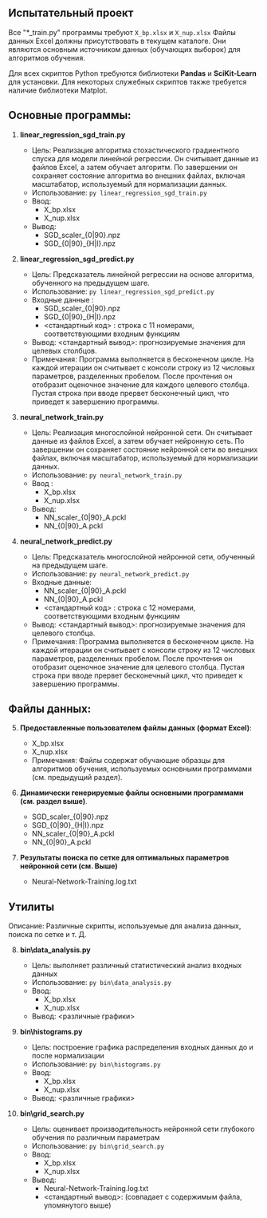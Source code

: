 ﻿Испытательный проект
--------------------

Все "*_train.py" программы требуют `X_bp.xlsx` и `X_nup.xlsx` Файлы данных Excel должны присутствовать в текущем каталоге. Они являются основным источником данных (обучающих выборок) для алгоритмов обучения.

Для всех скриптов Python требуются библиотеки **Pandas** и **SciKit-Learn** для установки.
Для некоторых служебных скриптов также требуется наличие библиотеки Matplot.

Основные программы:
------------------

1. **linear_regression_sgd_train.py**

	* Цель: Реализация алгоритма стохастического градиентного спуска для модели линейной регрессии. Он считывает данные из файлов Excel, а затем обучает алгоритм. По завершении он сохраняет состояние алгоритма во внешних файлах, включая масштабатор, используемый для нормализации данных.
	* Использование: `py linear_regression_sgd_train.py`
	* Ввод:
         * X_bp.xlsx 
         * X_nup.xlsx 
	* Вывод:
         * SGD_scaler_{0|90}.npz 
         * SGD_{0|90}_{H|I}.npz 

2. **linear_regression_sgd_predict.py** 
	* Цель: Предсказатель линейной регрессии на основе алгоритма, обученного на предыдущем шаге.
	* Использование: `py linear_regression_sgd_predict.py`
	* Входные данные : 
         * SGD_scaler_{0|90}.npz 
         * SGD_{0|90}_{H|I}.npz
         * <стандартный код> : строка с 11 номерами, соответствующими входным функциям
	* Вывод: <стандартный вывод>: прогнозируемые значения для целевых столбцов. 
	* Примечания: Программа выполняется в бесконечном цикле. На каждой итерации он считывает с консоли строку из 12 числовых параметров, разделенных пробелом. После прочтения он отобразит оценочное значение для каждого целевого столбца. Пустая строка при вводе прервет бесконечный цикл, что приведет к завершению программы.

3. **neural_network_train.py**
	* Цель: Реализация многослойной нейронной сети. Он считывает данные из файлов Excel, а затем обучает нейронную сеть. По завершении он сохраняет состояние нейронной сети во внешних файлах, включая масштабатор, используемый для нормализации данных.
	* Использование: `py neural_network_train.py` 
	* Ввод : 
         * X_bp.xlsx 
         * X_nup.xlsx 
	* Вывод: 
         * NN_scaler_{0|90}_A.pckl 
         * NN_{0|90}_A.pckl 

4. **neural_network_predict.py**
	* Цель: Предсказатель многослойной нейронной сети, обученный на предыдущем шаге.
	* Использование: `py neural_network_predict.py`
	* Входные данные:
         * NN_scaler_{0|90}_A.pckl 
         * NN_{0|90}_A.pckl 
         * <стандартный код> : строка с 12 номерами, соответствующими входным функциям
	* Вывод: <стандартный вывод>: прогнозируемые значения для целевого столбца. 
	* Примечания: Программа выполняется в бесконечном цикле. На каждой итерации он считывает с консоли строку из 12 числовых параметров, разделенных пробелом. После прочтения он отобразит оценочное значение для целевого столбца. Пустая строка при вводе прервет бесконечный цикл, что приведет к завершению программы.

Файлы данных:
-------------

5. **Предоставленные пользователем файлы данных (формат Excel)**:
	* X_bp.xlsx 
   	* X_nup.xlsx 
	* Примечания: Файлы содержат обучающие образцы для алгоритмов обучения, используемых основными программами (см. предыдущий раздел).

6. **Динамически генерируемые файлы основными программами (см. раздел выше)**.
	* SGD_scaler_{0|90}.npz
	* SGD_{0|90}_{H|I}.npz
	* NN_scaler_{0|90}_A.pckl 
	* NN_{0|90}_A.pckl
7. **Результаты поиска по сетке для оптимальных параметров нейронной сети (см. Выше)**
	* Neural-Network-Training.log.txt 

Утилиты
-------

Описание: Различные скрипты, используемые для анализа данных, поиска по сетке и т. Д.

8. **bin\data_analysis.py**
	* Цель: выполняет различный статистический анализ входных данных
	* Использование: `py bin\data_analysis.py`
	* Ввод:
         * X_bp.xlsx 
         * X_nup.xlsx
	* Вывод: <различные графики>

9. **bin\histograms.py**
	* Цель: построение графика распределения входных данных до и после нормализации
	* Использование: `py bin\histograms.py`
	* Ввод:
         * X_bp.xlsx 
         * X_nup.xlsx
	* Вывод: <различные графики>
10. **bin\grid_search.py**
	* Цель: оценивает производительность нейронной сети глубокого обучения по различным параметрам
	* Использование: `py bin\grid_search.py`
	* Ввод:
         * X_bp.xlsx 
         * X_nup.xlsx
	* Вывод:
         * Neural-Network-Training.log.txt 
         * <стандартный вывод>: (совпадает с содержимым файла, упомянутого выше)


